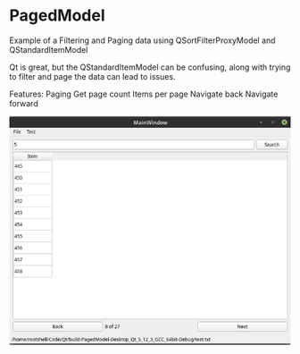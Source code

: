 # PagedModel
Example of a Filtering and Paging data using QSortFilterProxyModel and QStandardItemModel

Qt is great, but the QStandardItemModel can be confusing, along with trying to filter and page the data can lead to issues.

Features:
Paging 
Get page count
Items per page
Navigate back
Navigate forward


<img src="https://github.com/voidrealms/PagedModel/blob/master/screenshot.png">
